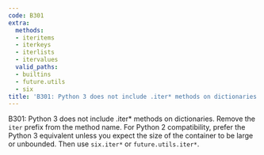 ```yaml
---
code: B301
extra:
  methods:
  - iteritems
  - iterkeys
  - iterlists
  - itervalues
  valid_paths:
  - builtins
  - future.utils
  - six
title: 'B301: Python 3 does not include .iter* methods on dictionaries'
---
```


B301: Python 3 does not include .iter* methods on dictionaries. Remove the ``iter`` prefix from the method name. For Python 2 compatibility, prefer the Python 3 equivalent unless you expect the size of the container to be large or unbounded. Then use `six.iter*` or `future.utils.iter*`.